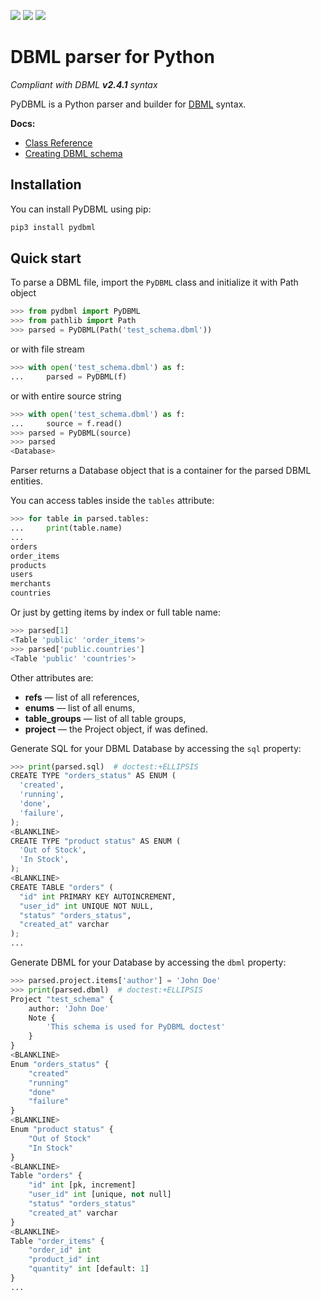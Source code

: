 [![](https://img.shields.io/pypi/v/pydbml.svg)](https://pypi.org/project/pydbml/) [![](https://img.shields.io/pypi/dm/pydbml.svg)](https://pypi.org/project/pydbml/)  [![](https://img.shields.io/github/v/tag/Vanderhoof/PyDBML.svg?label=GitHub)](https://github.com/Vanderhoof/PyDBML)

# DBML parser for Python

*Compliant with DBML **v2.4.1** syntax*

PyDBML is a Python parser and builder for [DBML](https://www.dbml.org) syntax. 

**Docs:**

* [Class Reference](docs/classes.md)
* [Creating DBML schema](docs/creating_schema.md)

## Installation

You can install PyDBML using pip:

```bash
pip3 install pydbml
```

## Quick start

To parse a DBML file, import the `PyDBML` class and initialize it with Path object

```python
>>> from pydbml import PyDBML
>>> from pathlib import Path
>>> parsed = PyDBML(Path('test_schema.dbml'))

```

or with file stream

```python
>>> with open('test_schema.dbml') as f:
...     parsed = PyDBML(f)

```

or with entire source string

```python
>>> with open('test_schema.dbml') as f:
...     source = f.read()
>>> parsed = PyDBML(source)
>>> parsed
<Database>

```

Parser returns a Database object that is a container for the parsed DBML entities.

You can access tables inside the `tables` attribute:

```python
>>> for table in parsed.tables:
...     print(table.name)
...
orders
order_items
products
users
merchants
countries

```

Or just by getting items by index or full table name:

```python
>>> parsed[1]
<Table 'public' 'order_items'>
>>> parsed['public.countries']
<Table 'public' 'countries'>

```

Other attributes are:

* **refs** — list of all references,
* **enums** — list of all enums,
* **table_groups** — list of all table groups,
* **project** — the Project object, if was defined.

Generate SQL for your DBML Database by accessing the `sql` property:

```python
>>> print(parsed.sql)  # doctest:+ELLIPSIS
CREATE TYPE "orders_status" AS ENUM (
  'created',
  'running',
  'done',
  'failure',
);
<BLANKLINE>
CREATE TYPE "product status" AS ENUM (
  'Out of Stock',
  'In Stock',
);
<BLANKLINE>
CREATE TABLE "orders" (
  "id" int PRIMARY KEY AUTOINCREMENT,
  "user_id" int UNIQUE NOT NULL,
  "status" "orders_status",
  "created_at" varchar
);
...

```

Generate DBML for your Database by accessing the `dbml` property:

```python
>>> parsed.project.items['author'] = 'John Doe'
>>> print(parsed.dbml)  # doctest:+ELLIPSIS
Project "test_schema" {
    author: 'John Doe'
    Note {
        'This schema is used for PyDBML doctest'
    }
}
<BLANKLINE>
Enum "orders_status" {
    "created"
    "running"
    "done"
    "failure"
}
<BLANKLINE>
Enum "product status" {
    "Out of Stock"
    "In Stock"
}
<BLANKLINE>
Table "orders" {
    "id" int [pk, increment]
    "user_id" int [unique, not null]
    "status" "orders_status"
    "created_at" varchar
}
<BLANKLINE>
Table "order_items" {
    "order_id" int
    "product_id" int
    "quantity" int [default: 1]
}
...

```
